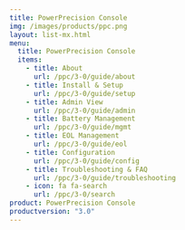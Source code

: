 ```yaml
---
title: PowerPrecision Console
img: /images/products/ppc.png
layout: list-mx.html
menu:
  title: PowerPrecision Console
  items:
    - title: About
      url: /ppc/3-0/guide/about
    - title: Install & Setup
      url: /ppc/3-0/guide/setup
    - title: Admin View
      url: /ppc/3-0/guide/admin
    - title: Battery Management
      url: /ppc/3-0/guide/mgmt
    - title: EOL Management
      url: /ppc/3-0/guide/eol
    - title: Configuration
      url: /ppc/3-0/guide/config
    - title: Troubleshooting & FAQ
      url: /ppc/3-0/guide/troubleshooting
    - icon: fa fa-search
      url: /ppc/3-0/search
product: PowerPrecision Console
productversion: "3.0"
---
```

